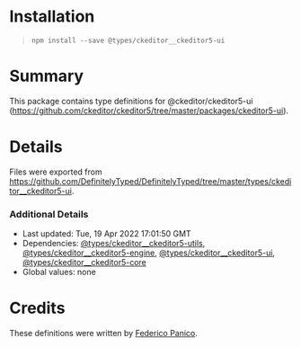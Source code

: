 # Installation
> `npm install --save @types/ckeditor__ckeditor5-ui`

# Summary
This package contains type definitions for @ckeditor/ckeditor5-ui (https://github.com/ckeditor/ckeditor5/tree/master/packages/ckeditor5-ui).

# Details
Files were exported from https://github.com/DefinitelyTyped/DefinitelyTyped/tree/master/types/ckeditor__ckeditor5-ui.

### Additional Details
 * Last updated: Tue, 19 Apr 2022 17:01:50 GMT
 * Dependencies: [@types/ckeditor__ckeditor5-utils](https://npmjs.com/package/@types/ckeditor__ckeditor5-utils), [@types/ckeditor__ckeditor5-engine](https://npmjs.com/package/@types/ckeditor__ckeditor5-engine), [@types/ckeditor__ckeditor5-ui](https://npmjs.com/package/@types/ckeditor__ckeditor5-ui), [@types/ckeditor__ckeditor5-core](https://npmjs.com/package/@types/ckeditor__ckeditor5-core)
 * Global values: none

# Credits
These definitions were written by [Federico Panico](https://github.com/fedemp).

